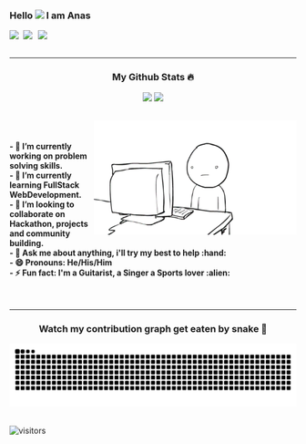 ### Hello <img src="https://github.com/TheDudeThatCode/TheDudeThatCode/blob/master/Assets/Hi.gif" width="29px"> I am Anas

<a href="https://www.linkedin.com/in/anas-j-mirza-541b3721b/">
  <img align="left" width="24px" src="https://cdn.jsdelivr.net/npm/simple-icons@v3/icons/linkedin.svg"  />
</a>
<a href="https://twitter.com/AnasJMirza">
  <img align="left" width="26px" src="https://cdn.jsdelivr.net/npm/simple-icons@v3/icons/twitter.svg" />
</a>
<a href="mailto:ajmhimself@gmail.com">
  <img align="left" width="26px" src="https://cdn.jsdelivr.net/npm/simple-icons@v3/icons/gmail.svg" />
</a>
<br />
<br />
<!--<a href="http://dev.to/">
  <img align="left" width="26px" src="https://cdn.jsdelivr.net/npm/simple-icons@v3/icons/medium.svg" />
</a> -->


<!-- <a href="https://dev.to/subh117x">
  <img src="https://d2fltix0v2e0sb.cloudfront.net/dev-badge.svg" alt="Subhasmita Swain's DEV Profile" height="200" width="200" align="left"> -->
</a> 

<!-- ![Subhasmita's github stats](https://github-readme-stats.vercel.app/api?username=SubhasmitaSw&count_private=true&show_icons=true&hide_border=true&theme=github_dark) -->

<hr/>

<h3 align = "center">My Github Stats 🔥</h3>

<p align = "center">

  <!-- [![Anas's GitHub stats](https://github-readme-stats.vercel.app/api?username=AnasJMirza&show_icons=true&theme=radical&box_width=5)](https://github.com/AnasJMirza/github-readme-stats)

[![GitHub Streak](https://github-readme-streak-stats.herokuapp.com/?user=AnasJMirza&theme=radical)](https://git.io/streak-stats) -->

<p align="center">
<img width="48%" src="https://github-readme-stats.vercel.app/api?username=AnasJMirza&show_icons=true&theme=radical" />     
 <img width="48%" src="https://github-readme-streak-stats.herokuapp.com/?user=AnasJMirza&show_icons=true&theme=radical" />
     <p/>

<!-- [![Top Langs](https://github-readme-stats.vercel.app/api/top-langs/?username=AnasJMirza&theme=radical)](https://github.com/AnasJMirza/github-readme-stats) -->

<!-- [![Top Langs](https://github-readme-stats.vercel.app/api/top-langs/?username=Ask-Subhasmita&layout=compact&langs_count=10)](https://github.com/Ask-Subhasmita/github-readme-stats) -->

</p>


<br>


<img align="right" alt="GIF" height="200px" src="19Jq.gif">
<br/>

<h4>
- 🔭 I’m currently working on problem solving skills.<br>
- 🌱 I’m currently learning FullStack WebDevelopment.<br>
- 👯 I’m looking to collaborate on Hackathon, projects and community building.<br>
<!-- - 🤔 I’m looking for help with Containerizing Applications. -->
- 💬 Ask me about anything, i'll try my best to help :hand:<br>
- 😄 Pronouns: He/His/Him<br>
- ⚡ Fun fact: I'm a Guitarist, a Singer a Sports lover :alien:<br>
</h4>

<br/>



<!-- <img align="right" alt="GIF" height="300px" src="Dino_non-birthday_version.gif">
<br/> -->

<hr/>

<div align="center">
  <h3>Watch my contribution graph get eaten by snake 🐍</h3>
  <img src="https://github.com/SubhasmitaSw/SubhasmitaSw/blob/output/github-contribution-grid-snake.svg" />
</div>


<br> 

![visitors](https://visitor-badge.laobi.icu/badge?page_id=AnasJMirza.AnasJMirza)





<!-- linkForEditing =  https://github.com/anuraghazra/github-readme-stats#top-languages-card -->